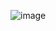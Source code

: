 ![image](https://github.com/XJTUbopenghui/NonlocalRecuersiveimage/blob/master/quantitative_comparison.png)